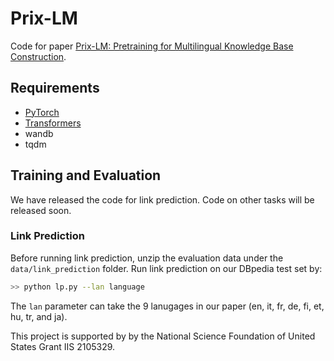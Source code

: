 # Prix-LM

Code for paper [Prix-LM: Pretraining for Multilingual Knowledge Base Construction](https://arxiv.org/abs/2110.08443).

## Requirements
* [PyTorch](http://pytorch.org/)
* [Transformers](https://github.com/huggingface/transformers)
* wandb
* tqdm

## Training and Evaluation

We have released the code for link prediction. Code on other tasks will be released soon.

### Link Prediction
Before running link prediction, unzip the evaluation data under the ``data/link_prediction`` folder. Run link prediction on our DBpedia test set by:

```bash
>> python lp.py --lan language
```

The ``lan`` parameter can take the 9 lanugages in our paper (en, it, fr, de, fi, et, hu, tr, and ja).


This project is supported by by the National Science Foundation of United States Grant IIS 2105329.
